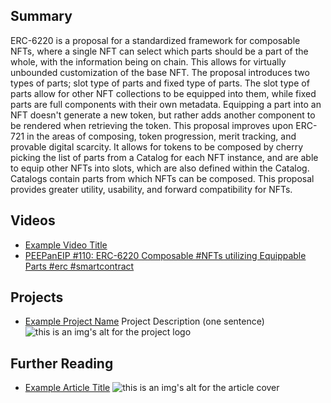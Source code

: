 ## Summary

ERC-6220 is a proposal for a standardized framework for composable NFTs, where a single NFT can select which parts should be a part of the whole, with the information being on chain. This allows for virtually unbounded customization of the base NFT. The proposal introduces two types of parts; slot type of parts and fixed type of parts. The slot type of parts allow for other NFT collections to be equipped into them, while fixed parts are full components with their own metadata. Equipping a part into an NFT doesn't generate a new token, but rather adds another component to be rendered when retrieving the token. This proposal improves upon ERC-721 in the areas of composing, token progression, merit tracking, and provable digital scarcity. It allows for tokens to be composed by cherry picking the list of parts from a Catalog for each NFT instance, and are able to equip other NFTs into slots, which are also defined within the Catalog. Catalogs contain parts from which NFTs can be composed. This proposal provides greater utility, usability, and forward compatibility for NFTs.

## Videos

- [Example Video Title](https://www.youtube.com/watch?v=TDGq4aeevgY)
- [PEEPanEIP #110: ERC-6220 Composable #NFTs utilizing Equippable Parts #erc #smartcontract](https://www.youtube.com/watch?v=9a_dBguSw-Y&list=PL4cwHXAawZxqu0PKKyMzG_3BJV_xZTi1F&index=3&t=4s)

## Projects

- [Example Project Name](https://xxxx.xxx/xxxxx) Project Description (one sentence) ![this is an img's alt for the project logo](https://xxxx.xxx/project-logo.xxx)

## Further Reading

- [Example Article Title](https://xxxx.xxx/xxxxx) ![this is an img's alt for the article cover](https://xxxx.xxx/article-cover.xxx)
